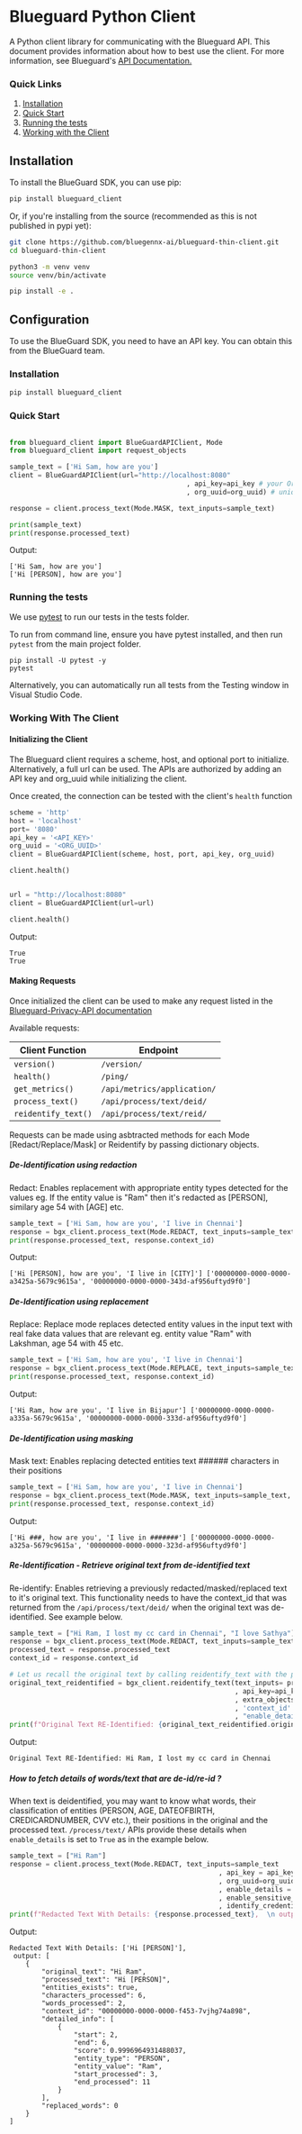 # Blueguard Python Client

A Python client library for communicating with the Blueguard API. This document provides information about how to best use the client. For more information, see Blueguard's [API Documentation.][1]

### Quick Links

1. [Installation](#installation)
2. [Quick Start](#quick-start)
3. [Running the tests](#testing)
4. [Working with the Client](#client)

## Installation

To install the BlueGuard SDK, you can use pip:

```bash
pip install blueguard_client
```

Or, if you're installing from the source (recommended as this is not published in pypi yet):

```bash
git clone https://github.com/bluegennx-ai/blueguard-thin-client.git
cd blueguard-thin-client

python3 -m venv venv
source venv/bin/activate

pip install -e .
```

## Configuration

To use the BlueGuard SDK, you need to have an API key. You can obtain this from the BlueGuard team.


### Installation <a name=installation></a>

```bash
pip install blueguard_client
```

### Quick Start <a name=quick-start></a>

```python

from blueguard_client import BlueGuardAPIClient, Mode
from blueguard_client import request_objects

sample_text = ['Hi Sam, how are you']
client = BlueGuardAPIClient(url="http://localhost:8080"
                                            , api_key=api_key # your Org's API Key to access Blueguard Privacy API
                                            , org_uuid=org_uuid) # unique id for your organization)

response = client.process_text(Mode.MASK, text_inputs=sample_text)

print(sample_text)
print(response.processed_text)


```

Output:

```
['Hi Sam, how are you']
['Hi [PERSON], how are you']
```

### Running the tests <a name=testing></a>

We use [pytest](https://docs.pytest.org/) to run our tests in the tests folder.

To run from command line, ensure you have pytest installed, and then run `pytest` from the main project folder.

```shell
pip install -U pytest -y
pytest
```

Alternatively, you can automatically run all tests from the Testing window in Visual Studio Code.

### Working With The Client <a name=client></a>

#### Initializing the Client

The Blueguard client requires a scheme, host, and optional port to initialize. 
Alternatively, a full url can be used. The APIs are authorized by adding an API key
and org_uuid while initializing the client.

Once created, the connection can be tested with the client's `health` function

```python
scheme = 'http'
host = 'localhost'
port= '8080'
api_key = '<API_KEY>'
org_uuid = '<ORG_UUID>'
client = BlueGuardAPIClient(scheme, host, port, api_key, org_uuid)

client.health()


url = "http://localhost:8080"
client = BlueGuardAPIClient(url=url)

client.health()
```

Output:

```
True
True
```

#### Making Requests

Once initialized the client can be used to make any request listed in the [Blueguard-Privacy-API documentation][1]

Available requests:

| Client Function                   | Endpoint                   |
| ------------------------          | -------------------------- |
| `version()`                       | `/version/`                |
| `health()`                        | `/ping/`                   |
| `get_metrics()`                   | `/api/metrics/application/`|
| `process_text()`                  | `/api/process/text/deid/`   |
| `reidentify_text()`               | `/api/process/text/reid/`   |

Requests can be made using asbtracted methods for each Mode [Redact/Replace/Mask] or Reidentify by passing
dictionary objects.

##### De-Identification using redaction

Redact: Enables replacement with appropriate entity types detected for the values eg. If the entity value is "Ram" then it's redacted as [PERSON], similary age 54 with [AGE] etc.

```python
sample_text = ['Hi Sam, how are you', 'I live in Chennai']
response = bgx_client.process_text(Mode.REDACT, text_inputs=sample_text, api_key=api_key, org_uuid=org_uuid)
print(response.processed_text, response.context_id)
```

Output:

```
['Hi [PERSON], how are you', 'I live in [CITY]'] ['00000000-0000-0000-a3425a-5679c9615a', '00000000-0000-0000-343d-af956uftyd9f0']
```

##### De-Identification using replacement

Replace: Replace mode replaces detected entity values in the input text with real fake data values that are relevant eg. entity value "Ram" with Lakshman, age 54 with 45 etc.

```python
sample_text = ['Hi Sam, how are you', 'I live in Chennai']
response = bgx_client.process_text(Mode.REPLACE, text_inputs=sample_text, api_key=api_key, org_uuid=org_uuid)
print(response.processed_text, response.context_id)
```

Output:

```
['Hi Ram, how are you', 'I live in Bijapur'] ['00000000-0000-0000-a335a-5679c9615a', '00000000-0000-0000-333d-af956uftyd9f0']
```

##### De-Identification using masking

Mask text: Enables replacing detected entities text ###### characters in their positions

```python
sample_text = ['Hi Sam, how are you', 'I live in Chennai']
response = bgx_client.process_text(Mode.MASK, text_inputs=sample_text, api_key=api_key, org_uuid=org_uuid)
print(response.processed_text, response.context_id)
```

Output:

```
['Hi ###, how are you', 'I live in #######'] ['00000000-0000-0000-a325a-5679c9615a', '00000000-0000-0000-323d-af956uftyd9f0']
```

##### Re-Identification - Retrieve original text from de-identified text

Re-identify: Enables retrieving a previously redacted/masked/replaced text to it's original text. This functionality needs to
have the context_id that was returned from the `/api/process/text/deid/` when the original text was de-identified.
See example below.

```python
sample_text = ["Hi Ram, I lost my cc card in Chennai", "I love Sathya"]
response = bgx_client.process_text(Mode.REDACT, text_inputs=sample_text, api_key=api_key, org_uuid=org_uuid)
processed_text = response.processed_text
context_id = response.context_id 

# Let us recall the original text by calling reidentify_text with the previously processed (redacted/masked/replaced) text
original_text_reidentified = bgx_client.reidentify_text(text_inputs= processed_text
                                                        , api_key=api_key
                                                        , extra_objects = {'org_uuid': org_uuid
                                                        , 'context_id': context_id[0]
                                                        , "enable_details": True}) # context_id that was originally passed to the original de-identification
print(f"Original Text RE-Identified: {original_text_reidentified.original_text[0]}")
```

Output:

```
Original Text RE-Identified: Hi Ram, I lost my cc card in Chennai
```

##### How to fetch details of words/text that are de-id/re-id ?

When text is deidentified, you may want to know what words, their classification of entities (PERSON, AGE, DATEOFBIRTH, CREDICARDNUMBER, CVV etc.), 
their positions in the original and the processed text. 
`/process/text/` APIs provide these details when `enable_details` is set to `True` as in the example below.

```python
sample_text = ["Hi Ram"]
response = client.process_text(Mode.REDACT, text_inputs=sample_text
                                                    , api_key = api_key # your Org's API Key to access Blueguard Privacy API
                                                    , org_uuid=org_uuid # unique id for your organization
                                                    , enable_details = True # If True, each entity detected, it's position with start & end index etc is included. If False (default), then processed_text is output without details
                                                    , enable_sensitive_scan = False # If True, custom terms are scanned. None, otherwise.
                                                    , identify_credentials = False) # If True, Multiple Keys/Credentials such as AWS, SSH, RSA, Azure, Google's keys are detected.
print(f"Redacted Text With Details: {response.processed_text},  \n output: {response.output} ")
```

Output:

```
Redacted Text With Details: ['Hi [PERSON]'],  
 output: [
    {
        "original_text": "Hi Ram",
        "processed_text": "Hi [PERSON]",
        "entities_exists": true,
        "characters_processed": 6,
        "words_processed": 2,
        "context_id": "00000000-0000-0000-f453-7vjhg74a898",
        "detailed_info": [
            {
                "start": 2,
                "end": 6,
                "score": 0.9996964931488037,
                "entity_type": "PERSON",
                "entity_value": "Ram",
                "start_processed": 3,
                "end_processed": 11
            }
        ],
        "replaced_words": 0
    }
] 
```


[1]: https://docs.bluegennx.ai/